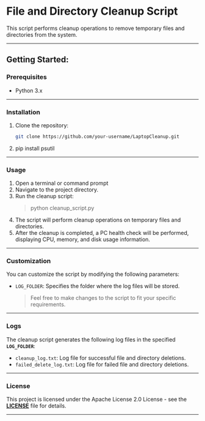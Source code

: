 # **File and Directory Cleanup Script**

This script performs cleanup operations to remove temporary files and directories from the system.

---

## **Getting Started:**


### Prerequisites

- Python 3.x

---
### Installation

1. Clone the repository:

   ```bash
   git clone https://github.com/your-username/LaptopCleanup.git
2. pip install psutil

---
### **Usage**

1.  Open a terminal or command prompt
2.  Navigate to the project directory.
3.  Run the cleanup script:
    > python cleanup_script.py
4.  The script will perform cleanup operations on temporary files and directories.
5.  After the cleanup is completed, a PC health check will be performed, displaying CPU, memory, and disk usage information.

---
### **Customization**
You can customize the script by modifying the following parameters:

* `LOG_FOLDER`: Specifies the folder where the log files will be stored.
   > Feel free to make changes to the script to fit your specific requirements.

---
### **Logs**
The cleanup script generates the following log files in the specified **`LOG_FOLDER`**:

* `cleanup_log.txt`: Log file for successful file and directory deletions.
* `failed_delete_log.txt`: Log file for failed file and directory deletions.

---
### **License**
This project is licensed under the Apache License 2.0 License - see the **[LICENSE](https://github.com/DHatchie/LaptopCleanup/blob/main/LICENSE)** file for details.

---
